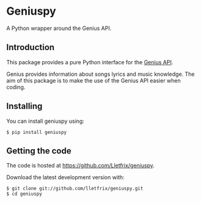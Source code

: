 # Geniuspy

A Python wrapper around the Genius API.

## Introduction

This package provides a pure Python interface for the [Genius API](https://docs.genius.com/).

Genius provides information about songs lyrics and music knowledge. The aim of this package is to make the use of the Genius API easier when coding.

## Installing

You can install geniuspy using:

    $ pip install geniuspy

## Getting the code

The code is hosted at https://github.com/Lletfrix/geniuspy.

Download the latest development version with:

    $ git clone git://github.com/lletfrix/geniuspy.git
    $ cd geniuspy
